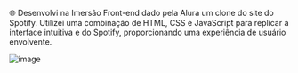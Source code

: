 🌐 Desenvolvi na Imersão Front-end dado pela Alura um clone do site do Spotify. Utilizei uma combinação de HTML, CSS e JavaScript para replicar a interface intuitiva e do Spotify, proporcionando uma experiência de usuário envolvente. 



![image](https://github.com/MateusOliveira991/spotify-imersao-alura/assets/142065746/0dd2fdf9-68ee-4ae6-a353-e36ff6e83b4e)
